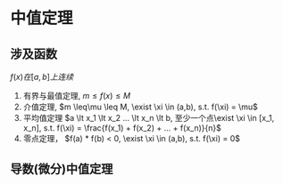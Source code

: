 # 中值定理

## 涉及函数

$f(x)在[a,b]上连续$

1. 有界与最值定理, $m \leq f(x) \leq M$
2. 介值定理, $m \leq\mu \leq M, \exist \xi \in (a,b), s.t. f(\xi) = \mu$
3. 平均值定理 $a \lt x_1 \lt x_2 ... \lt x_n \lt b, 至少一个点\exist \xi \in [x_1, x_n], s.t. f(\xi) = \frac{f(x_1) + f(x_2) + ... + f(x_n)}{n}$
4. 零点定理， $f(a) *  f(b) < 0, \exist \xi \in (a,b), s.t. f(\xi) = 0$

## 导数(微分)中值定理

